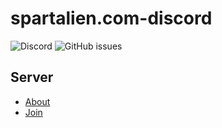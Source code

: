 # spartalien.com-discord

![Discord](https://img.shields.io/discord/1016670053015486515) ![GitHub issues](https://img.shields.io/github/issues-raw/etrusci-org/spartalien.com-discord)

## Server

- [About](./server/text/intro.md)
- [Join](https://discord.gg/wy7HbvKvG8)
